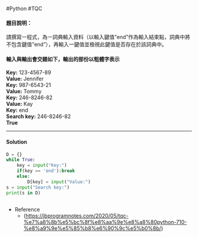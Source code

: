 #Python #TQC 
#### 題目說明：

請撰寫一程式，為一詞典輸入資料（以輸入鍵值”end”作為輸入結束點，詞典中將不包含鍵值”end”），再輸入一鍵值並檢視此鍵值是否存在於該詞典中。

#### 輸入與輸出會交雜如下，輸出的部份以粗體字表示

**Key:** 123-4567-89  
**Value:** Jennifer  
**Key:** 987-6543-21  
**Value:** Tommy  
**Key:** 246-8246-82  
**Value:** Kay  
**Key:** end  
**Search key:** 246-8246-82  
**True**

---
#### Solution
```python linenums="1"
D = {}
while True:
	key = input("Key:")
	if(key == 'end'):break
	else:
		D[key] = input("Value:")
s = input("Search key:")
print(s in D)
		 
```
- Reference
	- (https://jbprogramnotes.com/2020/05/tqc-%e7%a8%8b%e5%bc%8f%e8%aa%9e%e8%a8%80python-710-%e8%a9%9e%e5%85%b8%e6%90%9c%e5%b0%8b/)